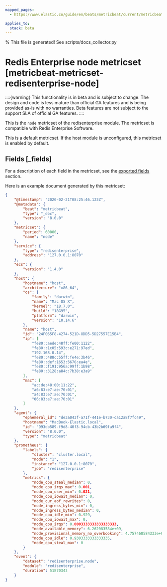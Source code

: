 ```yaml
---
mapped_pages:
  - https://www.elastic.co/guide/en/beats/metricbeat/current/metricbeat-metricset-redisenterprise-node.html

applies_to:
  stack: beta
---
```


% This file is generated! See scripts/docs_collector.py

# Redis Enterprise node metricset [metricbeat-metricset-redisenterprise-node]

::::{warning}
This functionality is in beta and is subject to change. The design and code is less mature than official GA features and is being provided as-is with no warranties. Beta features are not subject to the support SLA of official GA features.
::::


This is the `node` metricset of the redisenterprise module. The metricset is compatible with Redis Enterprise Software.

This is a default metricset. If the host module is unconfigured, this metricset is enabled by default.

## Fields [_fields]

For a description of each field in the metricset, see the [exported fields](/reference/metricbeat/exported-fields-redisenterprise.md) section.

Here is an example document generated by this metricset:

```json
{
    "@timestamp": "2020-02-21T08:25:46.123Z",
    "@metadata": {
        "beat": "metricbeat",
        "type": "_doc",
        "version": "8.0.0"
    },
    "metricset": {
        "period": 60000,
        "name": "node"
    },
    "service": {
        "type": "redisenterprise",
        "address": "127.0.0.1:8070"
    },
    "ecs": {
        "version": "1.4.0"
    },
    "host": {
        "hostname": "host",
        "architecture": "x86_64",
        "os": {
            "family": "darwin",
            "name": "Mac OS X",
            "kernel": "18.7.0",
            "build": "18G95",
            "platform": "darwin",
            "version": "10.14.6"
        },
        "name": "host",
        "id": "24F065F8-4274-521D-8DD5-5D27557E15B4",
        "ip": [
            "fe80::aede:48ff:fe00:1122",
            "fe80::1c05:593c:e271:97ed",
            "192.168.0.14",
            "fe80::488c:55ff:fe4e:3b46",
            "fe80::def:1653:5676:ea4e",
            "fe80::f191:956a:99ff:1b98",
            "fe80::3128:a84c:7b38:e3a9"
        ],
        "mac": [
            "ac:de:48:00:11:22",
            "a6:83:e7:ae:70:01",
            "a4:83:e7:ae:70:01",
            "06:83:e7:ae:70:01"
        ]
    },
    "agent": {
        "ephemeral_id": "de3a043f-a71f-441e-b730-ca12a8f7fc49",
        "hostname": "MacBook-Elastic.local",
        "id": "993db589-f9d8-40f3-94cb-43b2b69fa9f4",
        "version": "8.0.0",
        "type": "metricbeat"
    },
    "prometheus": {
        "labels": {
            "cluster": "cluster.local",
            "node": "1",
            "instance": "127.0.0.1:8070",
            "job": "redisenterprise"
        },
        "metrics": {
            "node_cpu_steal_median": 0,
            "node_cpu_irqs_max": 0.001,
            "node_cpu_user_min": 0.021,
            "node_cpu_iowait_median": 0,
            "node_cur_aof_rewrites": 0,
            "node_ingress_bytes_min": 0,
            "node_ingress_bytes_median": 0,
            "node_cpu_idle_min": 0.929,
            "node_cpu_iowait_max": 0,
            "node_cpu_irqs": 0.0003333333333333333,
            "node_available_memory": 6.262083584e+09,
            "node_provisional_memory_no_overbooking": 4.757468584333e+09,
            "node_cpu_idle": 0.9303333333333335,
            "node_cpu_steal_max": 0
        }
    },
    "event": {
        "dataset": "redisenterprise.node",
        "module": "redisenterprise",
        "duration": 51870343
    }
}
```
